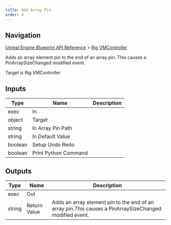 ```yaml
---
title: Add Array Pin
order: 4
---
```

## Navigation

[Unreal Engine Blueprint API Reference](https://dev.epicgames.com/documentation/en-us/unreal-engine/BlueprintAPI) > [Rig VMController](https://dev.epicgames.com/documentation/en-us/unreal-engine/BlueprintAPI/RigVMController)

Adds an array element pin to the end of an array pin.
This causes a PinArraySizeChanged modified event.

Target is Rig VMController

## Inputs

| Type | Name | Description |
| --- | --- | --- |
| exec | In |  |
| object | Target |  |
| string | In Array Pin Path |  |
| string | In Default Value |  |
| boolean | Setup Undo Redo |  |
| boolean | Print Python Command |  |

## Outputs

| Type | Name | Description |
| --- | --- | --- |
| exec | Out |  |
| string | Return Value | Adds an array element pin to the end of an array pin.This causes a PinArraySizeChanged modified event. |
